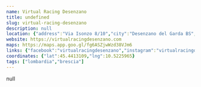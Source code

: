 ```yaml
---
name: Virtual Racing Desenzano
title: undefined
slug: virtual-racing-desenzano
description: null
location: {"address":"Via Isonzo 8/10","city":"Desenzano del Garda BS","cap":25015}
website: https://virtualracingdesenzano.com
maps: https://maps.app.goo.gl/fg6ASZjwWzd38VJm6
links: {"facebook":"virtualracingdesenzano","instagram":"virtualracingdesenzano"}
coordinates: {"lat":45.4413109,"lng":10.5225965}
tags: ["lombardia","brescia"]
---
```

null
